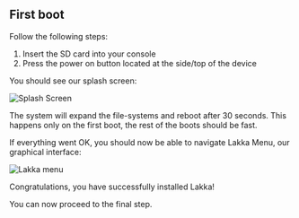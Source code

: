 ## First boot

Follow the following steps:

1.  Insert the SD card into your console
2.  Press the power on button located at the side/top of the device

You should see our splash screen:

![Splash Screen](/images/splash.png)

The system will expand the file-systems and reboot after 30 seconds. This happens only on the first boot, the rest of the boots should be fast.

If everything went OK, you should now be able to navigate Lakka Menu, our graphical interface:

![Lakka menu](/images/lakkamenu.png)

Congratulations, you have successfully installed Lakka!

You can now proceed to the final step.
